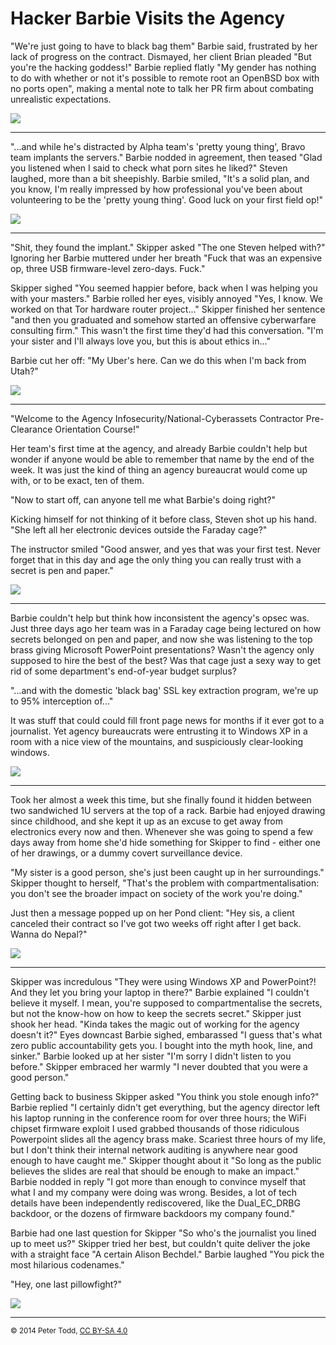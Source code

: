 <h1>Hacker Barbie Visits the Agency</h1>


"We're just going to have to black bag them" Barbie said, frustrated by her
lack of progress on the contract. Dismayed, her client Brian pleaded "But
you're the hacking goddess!" Barbie replied flatly "My gender has nothing to do
with whether or not it's possible to remote root an OpenBSD box with no ports
open", making a mental note to talk her PR firm about combating unrealistic
expectations.

![](imgs/01-remote-root.jpg)


<hr>

"...and while he's distracted by Alpha team's 'pretty young thing', Bravo team
implants the servers." Barbie nodded in agreement, then teased "Glad you
listened when I said to check what porn sites he liked?" Steven laughed, more
than a bit sheepishly. Barbie smiled, "It's a solid plan, and you know, I'm
really impressed by how professional you've been about volunteering to be the
'pretty young thing'. Good luck on your first field op!"

![](imgs/02-black-bag.jpg)


<hr>

"Shit, they found the implant." Skipper asked "The one Steven helped with?"
Ignoring her Barbie muttered under her breath "Fuck that was an expensive op,
three USB firmware-level zero-days. Fuck."

Skipper sighed "You seemed happier before, back when I was helping you with
your masters." Barbie rolled her eyes, visibly annoyed "Yes, I know. We worked
on that Tor hardware router project..." Skipper finished her sentence "and then
you graduated and somehow started an offensive cyberwarfare consulting firm."
This wasn't the first time they'd had this conversation. "I'm your sister and
I'll always love you, but this is about ethics in..."

Barbie cut her off: "My Uber's here. Can we do this when I'm back from Utah?"

![](imgs/03-kitchen.jpg)


<hr>

"Welcome to the Agency Infosecurity/National-Cyberassets Contractor
Pre-Clearance Orientation Course!"

Her team's first time at the agency, and already Barbie couldn't help but
wonder if anyone would be able to remember that name by the end of the week. It
was just the kind of thing an agency bureaucrat would come up with, or to be
exact, ten of them.

"Now to start off, can anyone tell me what Barbie's doing right?"

Kicking himself for not thinking of it before class, Steven shot up his hand.
"She left all her electronic devices outside the Faraday cage?"

The instructor smiled "Good answer, and yes that was your first test. Never
forget that in this day and age the only thing you can really trust with a
secret is pen and paper."

![](imgs/04-agency-orientation.jpg)


<hr>

Barbie couldn't help but think how inconsistent the agency's opsec was. Just
three days ago her team was in a Faraday cage being lectured on how secrets
belonged on pen and paper, and now she was listening to the top brass giving
Microsoft PowerPoint presentations? Wasn't the agency only supposed to hire the
best of the best? Was that cage just a sexy way to get rid of some department's
end-of-year budget surplus?

"...and with the domestic 'black bag' SSL key extraction program, we're up to
95% interception of..."

It was stuff that could could fill front page news for months if it ever got to
a journalist. Yet agency bureaucrats were entrusting it to Windows XP in a room
with a nice view of the mountains, and suspiciously clear-looking windows.

![](imgs/05-agency-brass.jpg)


<hr>

Took her almost a week this time, but she finally found it hidden between two
sandwiched 1U servers at the top of a rack. Barbie had enjoyed drawing since
childhood, and she kept it up as an excuse to get away from electronics every
now and then. Whenever she was going to spend a few days away from home she'd
hide something for Skipper to find - either one of her drawings, or a dummy
covert surveillance device.

"My sister is a good person, she's just been caught up in her surroundings."
Skipper thought to herself, "That's the problem with compartmentalisation: you
don't see the broader impact on society of the work you're doing."

Just then a message popped up on her Pond client: "Hey sis, a client canceled
their contract so I've got two weeks off right after I get back. Wanna do
Nepal?"

![](imgs/06-skipper-drawing.jpg)


<hr>

Skipper was incredulous "They were using Windows XP and PowerPoint?! And they
let you bring your laptop in there?" Barbie explained "I couldn't believe it
myself. I mean, you're supposed to compartmentalise the secrets, but not the
know-how on how to keep the secrets secret." Skipper just shook her head.
"Kinda takes the magic out of working for the agency doesn't it?" Eyes downcast
Barbie sighed, embarassed "I guess that's what zero public accountability gets
you. I bought into the myth hook, line, and sinker." Barbie looked up at her
sister "I'm sorry I didn't listen to you before." Skipper embraced her warmly
"I never doubted that you were a good person."

Getting back to business Skipper asked "You think you stole enough info?"
Barbie replied "I certainly didn't get everything, but the agency director left
his laptop running in the conference room for over three hours; the WiFi
chipset firmware exploit I used grabbed thousands of those ridiculous
Powerpoint slides all the agency brass make. Scariest three hours of my life,
but I don't think their internal network auditing is anywhere near good enough
to have caught me." Skipper thought about it "So long as the public believes
the slides are real that should be enough to make an impact." Barbie nodded in
reply "I got more than enough to convince myself that what I and my company
were doing was wrong. Besides, a lot of tech details have been independently
rediscovered, like the Dual_EC_DRBG backdoor, or the dozens of firmware
backdoors my company found."

Barbie had one last question for Skipper "So who's the journalist you lined up
to meet us?" Skipper tried her best, but couldn't quite deliver the joke with a
straight face "A certain Alison Bechdel." Barbie laughed "You pick the most
hilarious codenames."

"Hey, one last pillowfight?"

![](imgs/07-plots-and-pillowfights.jpg)


<hr>
<small>© 2014 Peter Todd, <a href="http://creativecommons.org/licenses/by-sa/4.0/">CC BY-SA 4.0</a></small>
